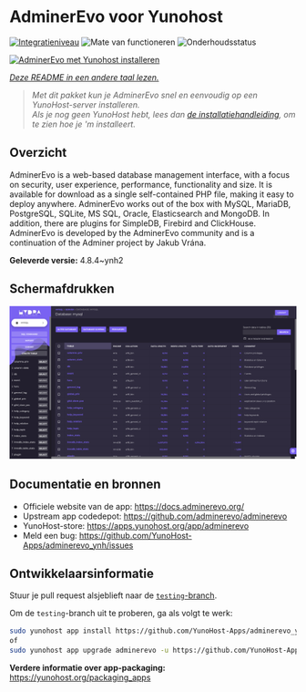 <!--
NB: Deze README is automatisch gegenereerd door <https://github.com/YunoHost/apps/tree/master/tools/readme_generator>
Hij mag NIET handmatig aangepast worden.
-->

# AdminerEvo voor Yunohost

[![Integratieniveau](https://dash.yunohost.org/integration/adminerevo.svg)](https://ci-apps.yunohost.org/ci/apps/adminerevo/) ![Mate van functioneren](https://ci-apps.yunohost.org/ci/badges/adminerevo.status.svg) ![Onderhoudsstatus](https://ci-apps.yunohost.org/ci/badges/adminerevo.maintain.svg)

[![AdminerEvo met Yunohost installeren](https://install-app.yunohost.org/install-with-yunohost.svg)](https://install-app.yunohost.org/?app=adminerevo)

*[Deze README in een andere taal lezen.](./ALL_README.md)*

> *Met dit pakket kun je AdminerEvo snel en eenvoudig op een YunoHost-server installeren.*  
> *Als je nog geen YunoHost hebt, lees dan [de installatiehandleiding](https://yunohost.org/install), om te zien hoe je 'm installeert.*

## Overzicht

AdminerEvo is a web-based database management interface, with a focus on security, user experience, performance, functionality and size. It is available for download as a single self-contained PHP file, making it easy to deploy anywhere. AdminerEvo works out of the box with MySQL, MariaDB, PostgreSQL, SQLite, MS SQL, Oracle, Elasticsearch and MongoDB. In addition, there are plugins for SimpleDB, Firebird and ClickHouse. AdminerEvo is developed by the AdminerEvo community and is a continuation of the Adminer project by Jakub Vrána.

**Geleverde versie:** 4.8.4~ynh2

## Schermafdrukken

![Schermafdrukken van AdminerEvo](./doc/screenshots/screenshot.png)

## Documentatie en bronnen

- Officiele website van de app: <https://docs.adminerevo.org/>
- Upstream app codedepot: <https://github.com/adminerevo/adminerevo>
- YunoHost-store: <https://apps.yunohost.org/app/adminerevo>
- Meld een bug: <https://github.com/YunoHost-Apps/adminerevo_ynh/issues>

## Ontwikkelaarsinformatie

Stuur je pull request alsjeblieft naar de [`testing`-branch](https://github.com/YunoHost-Apps/adminerevo_ynh/tree/testing).

Om de `testing`-branch uit te proberen, ga als volgt te werk:

```bash
sudo yunohost app install https://github.com/YunoHost-Apps/adminerevo_ynh/tree/testing --debug
of
sudo yunohost app upgrade adminerevo -u https://github.com/YunoHost-Apps/adminerevo_ynh/tree/testing --debug
```

**Verdere informatie over app-packaging:** <https://yunohost.org/packaging_apps>
